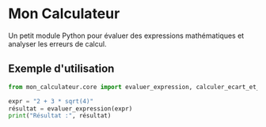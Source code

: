 
# Mon Calculateur

Un petit module Python pour évaluer des expressions mathématiques et analyser les erreurs de calcul.

## Exemple d'utilisation

```python
from mon_calculateur.core import evaluer_expression, calculer_ecart_et_correction

expr = "2 + 3 * sqrt(4)"
résultat = evaluer_expression(expr)
print("Résultat :", résultat)



